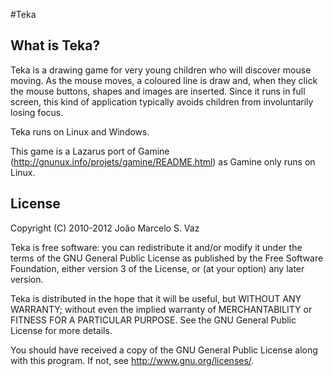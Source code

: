 #Teka

## What is Teka?

Teka is a drawing game for very young children who will discover mouse moving. As the mouse moves, a coloured line is draw and, when they click the mouse buttons, shapes and images are inserted. Since it runs in full screen, this kind of application typically avoids children from involuntarily losing focus.

Teka runs on Linux and Windows.

This game is a Lazarus port of Gamine (http://gnunux.info/projets/gamine/README.html) as Gamine only runs on Linux.

## License

Copyright (C) 2010-2012 João Marcelo S. Vaz

Teka is free software: you can redistribute it and/or modify it under the terms of the GNU General Public License as published by the Free Software Foundation, either version 3 of the License, or (at your option) any later version.

Teka is distributed in the hope that it will be useful, but WITHOUT ANY WARRANTY; without even the implied warranty of MERCHANTABILITY or FITNESS FOR A PARTICULAR PURPOSE. See the GNU General Public License for more details.

You should have received a copy of the GNU General Public License along with this program.  If not, see [<http://www.gnu.org/licenses/>](http://www.gnu.org/licenses/).

